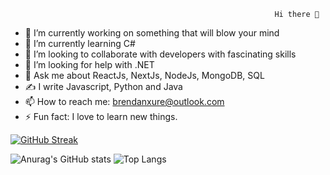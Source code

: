                                                                Hi there 👋
                                                               

- 🔭 I’m currently working on something that will blow your mind
- 🌱 I’m currently learning C#
- 👯 I’m looking to collaborate with developers with fascinating skills
- 🤔 I’m looking for help with .NET
- 💬 Ask me about ReactJs, NextJs, NodeJs, MongoDB, SQL
- ✍️ I write Javascript, Python and Java
- 📫 How to reach me: brendanxure@outlook.com
- ⚡ Fun fact: I love to learn new things.

[![GitHub Streak](https://streak-stats.demolab.com/?user=brendanxure)](https://git.io/streak-stats)

![Anurag's GitHub stats](https://github-readme-stats.vercel.app/api?username=brendanxure&show_icons=true&theme=dark)  ![Top Langs](https://github-readme-stats.vercel.app/api/top-langs/?username=brendanxure&layout=compact)


